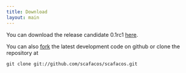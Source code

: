 ```yaml
---
title: Download
layout: main
---
```


You can download the release candidate 0.1rc1
[here](https://github.com/scafacos/scafacos/releases/download/0.1rc1/scafacos-fcs-0.1.tar.gz).

You can also [fork](https://github.com/scafacos/scafacos) the latest
development code on github or clone the repository at

	git clone git://github.com/scafacos/scafacos.git

